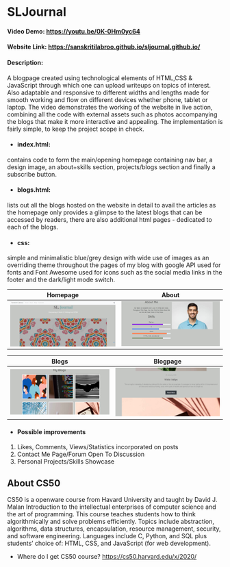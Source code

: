 # SLJournal
#### Video Demo:  <https://youtu.be/0K-0Hm0yc64>
#### Website Link:  <https://sanskritilabroo.github.io/sljournal.github.io/>
#### Description:
A blogpage created using technological elements of HTML,CSS & JavaScript through which one can upload writeups on topics of interest. Also adaptable and responsive to different widths and lengths made for smooth working and flow on different devices whether phone, tablet or laptop. The video demonstrates the working of the website in live action, combining all the code with external assets such as photos accompanying the blogs that make it more interactive and appealing. The implementation is fairly simple, to keep the project scope in check.
- #### index.html:
contains code to form the main/opening homepage containing nav bar, a design image, an about+skills section, projects/blogs section and finally a subscribe button.
- #### blogs.html:
lists out all the blogs hosted on the website in detail to avail the articles as the homepage only provides a glimpse to the latest blogs that can be accessed by readers, there are also additional html pages - dedicated to each of the blogs.
- #### css:
simple and minimalistic blue/grey design with wide use of images as an overriding theme throughout the pages of my blog with google API used for fonts and Font Awesome used for icons such as the social media links in the footer and the dark/light mode switch.

| Homepage | About |
| :---: | :---: |
| <img src="Screenshots/homepage1.png" width="400">  | <img src="Screenshots/homepage2.png" width="400">|

| Blogs | Blogpage |
| :---: | :---: |
| <img src="Screenshots/blogpage1.png" width="400">  | <img src="Screenshots/blogpage2.png" width="400">|




- #### Possible improvements
1. Likes, Comments, Views/Statistics incorporated on posts
2. Contact Me Page/Forum Open To Discussion
3. Personal Projects/Skills Showcase

## About CS50
CS50 is a openware course from Havard University and taught by David J. Malan
Introduction to the intellectual enterprises of computer science and the art of programming. This course teaches students how to think algorithmically
and solve problems efficiently. Topics include abstraction, algorithms, data structures, encapsulation, resource management, security, and software engineering.
Languages include C, Python, and SQL plus students’ choice of: HTML, CSS, and JavaScript (for web development).
- Where do I get CS50 course?
https://cs50.harvard.edu/x/2020/
